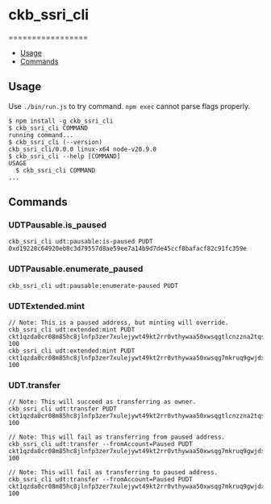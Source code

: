 # ckb_ssri_cli

=================

<!-- toc -->
* [Usage](#usage)
* [Commands](#commands)
<!-- tocstop -->
## Usage
<!-- usage -->
Use `./bin/run.js` to try command. `npm exec` cannot parse flags properly.

```sh-session
$ npm install -g ckb_ssri_cli
$ ckb_ssri_cli COMMAND
running command...
$ ckb_ssri_cli (--version)
ckb_ssri_cli/0.0.0 linux-x64 node-v20.9.0
$ ckb_ssri_cli --help [COMMAND]
USAGE
  $ ckb_ssri_cli COMMAND
...
```
<!-- usagestop -->
## Commands
<!-- commands -->

### UDTPausable.is_paused

```shell
ckb_ssri_cli udt:pausable:is-paused PUDT 0xd19228c64920eb8c3d79557d8ae59ee7a14b9d7de45ccf8bafacf82c91fc359e
```

### UDTPausable.enumerate_paused

```shell
ckb_ssri_cli udt:pausable:enumerate-paused PUDT
```

### UDTExtended.mint

```shell
// Note: This is a paused address, but minting will override.
ckb_ssri_cli udt:extended:mint PUDT ckt1qzda0cr08m85hc8jlnfp3zer7xulejywt49kt2rr0vthywaa50xwsqgtlcnzzna2tqst7jw78egjpujn7hdxpackjmmdp 100
ckb_ssri_cli udt:extended:mint PUDT ckt1qzda0cr08m85hc8jlnfp3zer7xulejywt49kt2rr0vthywaa50xwsqg7mkruq9gwjdxsgpw8yzmlvzecsqafcysjyrveq 100
```

### UDT.transfer

```shell
// Note: This will succeed as transferring as owner.
ckb_ssri_cli udt:transfer PUDT ckt1qzda0cr08m85hc8jlnfp3zer7xulejywt49kt2rr0vthywaa50xwsqgtlcnzzna2tqst7jw78egjpujn7hdxpackjmmdp 100

// Note: This will fail as transferring from paused address.
ckb_ssri_cli udt:transfer --fromAccount=Paused PUDT ckt1qzda0cr08m85hc8jlnfp3zer7xulejywt49kt2rr0vthywaa50xwsqg7mkruq9gwjdxsgpw8yzmlvzecsqafcysjyrveq 100

// Note: This will fail as transferring to paused address.
ckb_ssri_cli udt:transfer --fromAccount=Paused PUDT ckt1qzda0cr08m85hc8jlnfp3zer7xulejywt49kt2rr0vthywaa50xwsqg7mkruq9gwjdxsgpw8yzmlvzecsqafcysjyrveq 100

```
